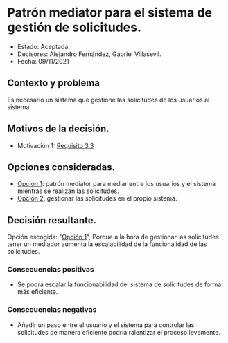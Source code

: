 # Patrón mediator para el sistema de gestión de solicitudes.

* Estado: Aceptada.
* Decisores: Alejandro Fernández, Gabriel Villasevil.
* Fecha: 09/11/2021

## Contexto y problema

Es necesario un sistema que gestione las solicitudes de los usuarios al sistema.

## Motivos de la decisión.

* Motivación 1: [Requisito 3.3](https://github.com/santo2927/DAS-2021-22-/blob/master/Requisitos/R3.3%20Gestionar%20Solicitudes.txt)

## Opciones consideradas.

* [Opción 1](https://github.com/santo2927/DAS-2021-22-/edit/master/Decisión%20de%20diseño%208.1.md): patrón mediator para mediar entre los usuarios y el sistema mientras se realizan las solicitudes.
* [Opción 2](https://github.com/santo2927/DAS-2021-22-/edit/master/Decisión%20de%20diseño%208.2.md): gestionar las solicitudes en el propio sistema.

## Decisión resultante.

Opción escogida: "[Opción 1](https://github.com/santo2927/DAS-2021-22-/edit/master/Decisión%20de%20diseño%208.1.md)", Porque a la hora de gestionar las solicitudes tener un mediador aumenta la escalabilidad de la funcionalidad de las solicitudes.

### Consecuencias positivas

* Se podrá escalar la funcionabilidad del sistema de solicitudes de forma más eficiente.

### Consecuencias negativas

* Añadir un paso entre el usuario y el sistema para controlar las solicitudes de manera eficiente podría ralentizar el proceso levemente.
